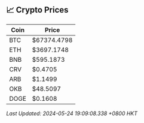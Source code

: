 ## 📈 Crypto Prices

| Coin | Price |
| ---- | ----- |
| BTC | $67374.4798 |
| ETH | $3697.1748 |
| BNB | $595.1873 |
| CRV | $0.4705 |
| ARB | $1.1499 |
| OKB | $48.5097 |
| DOGE | $0.1608 |

_Last Updated: 2024-05-24 19:09:08.338 +0800 HKT_